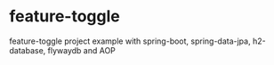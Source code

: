 # feature-toggle

feature-toggle project example with spring-boot, spring-data-jpa, h2-database, flywaydb and AOP
